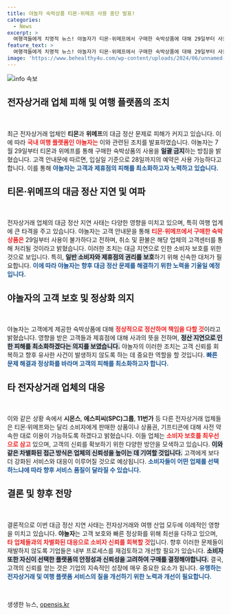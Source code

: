 ```yaml
---
title: 야놀자 숙박상품 티몬·위메프 사용 중단 발표!
categories:
  - News
excerpt: >
  여행객들에게 치명적 뉴스! 야놀자가 티몬·위메프에서 구매한 숙박상품에 대해 29일부터 사용 불가를 선언했습니다. 대금 정산 지연으로 인한 피해가 확산되며, 고객은 빠른 환불을 요구해야 할 상황입니다. 클릭해서 더 많은 정보를 확인하세요!
feature_text: >
  여행객들에게 치명적 뉴스! 야놀자가 티몬·위메프에서 구매한 숙박상품에 대해 29일부터 사용 불가를 선언했습니다. 대금 정산 지연으로 인한 피해가 확산되며, 고객은 빠른 환불을 요구해야 할 상황입니다. 클릭해서 더 많은 정보를 확인하세요!
image: 'https://www.behealthy4u.com/wp-content/uploads/2024/06/unnamed-file.png'
---
```


<p><img src="https://www.behealthy4u.com/wp-content/uploads/2024/06/unnamed-file.png" alt="info 속보" /></p>

<h2 data-ke-size="size26">전자상거래 업체 피해 및 여행 플랫폼의 조치</h2>

<p data-ke-size="size16">&nbsp;</p>

<p data-ke-size="size16">최근 전자상거래 업체인 <b>티몬</b>과 <b>위메프</b>의 대금 정산 문제로 피해가 커지고 있습니다. 이에 따라 <b><span style="color: #ee2323;">국내 여행 플랫폼인 야놀자는</span></b> 이와 관련된 조치를 발표하였습니다. 야놀자는 7월 29일부터 티몬과 위메프를 통해 구매한 숙박상품의 사용을 <b><span style="background-color: #21538527;">일괄 금지</span></b>하는 방침을 밝혔습니다. 고객 안내문에 따르면, 입실일 기준으로 28일까지의 예약은 사용 가능하다고 합니다. 이를 통해 <b><span style="color: #1a5490;">야놀자는 고객과 제휴점의 피해를 최소화하고자 노력하고 있습니다.</span></b> </p>

<h2 data-ke-size="size26">티몬·위메프의 대금 정산 지연 및 여파</h2>

<p data-ke-size="size16">&nbsp;</p>

<p data-ke-size="size16">전자상거래 업체의 대금 정산 지연 사태는 다양한 영향을 미치고 있으며, 특히 여행 업계에 큰 타격을 주고 있습니다. 야놀자는 고객 안내문을 통해 <b><span style="color: #ee2323;">티몬·위메프에서 구매한 숙박상품은</span></b> 29일부터 사용이 불가하다고 전하며, 취소 및 환불은 해당 업체의 고객센터를 통해 처리될 것이라고 밝혔습니다. 이러한 조치는 대금 지연으로 인한 소비자 보호를 위한 것으로 보입니다. 특히, <b><span style="background-color: #21538527;">일반 소비자와 제휴점의 권리를 보호</span></b>하기 위해 신속한 대처가 필요합니다. <b><span style="color: #1a5490;">이에 따라 야놀자는 향후 대금 정산 문제를 해결하기 위한 노력을 기울일 예정입니다.</span></b></p>

<h2 data-ke-size="size26">야놀자의 고객 보호 및 정상화 의지</h2>

<p data-ke-size="size16">&nbsp;</p>

<p data-ke-size="size16">야놀자는 고객에게 제공한 숙박상품에 대해 <b><span style="color: #ee2323;">정상적으로 정산하며 책임을 다할 것</span></b>이라고 밝혔습니다. 영향을 받은 고객들과 제휴점에 대해 사과의 뜻을 전하며, <b><span style="background-color: #21538527;">정산 지연으로 인한 피해를 최소화하겠다는 의지를 보였습니다.</span></b> 야놀자의 이러한 조치는 고객 신뢰를 회복하고 향후 유사한 사건이 발생하지 않도록 하는 데 중요한 역할을 할 것입니다. <b><span style="color: #1a5490;">빠른 문제 해결과 정상화를 바라며 고객의 피해를 최소화하고자 합니다.</span></b></p>

<h2 data-ke-size="size26">타 전자상거래 업체의 대응</h2>

<p data-ke-size="size16">&nbsp;</p>

<p data-ke-size="size16">이와 같은 상황 속에서 <b>시몬스</b>, <b>에스피씨(SPC)그룹</b>, <b>11번가</b> 등 다른 전자상거래 업체들은 티몬·위메프와는 달리 소비자에게 판매한 상품이나 상품권, 기프티콘에 대해 사전 약속한 대로 이용이 가능하도록 하겠다고 밝혔습니다. 이들 업체는 <b><span style="color: #ee2323;">소비자 보호를 최우선으로 삼고</span></b> 있으며, 고객의 신뢰를 확보하기 위한 다양한 방안을 모색하고 있습니다. <b><span style="background-color: #21538527;">이와 같은 차별화된 접근 방식은 업체의 신뢰성을 높이는 데 기여할 것입니다.</span></b> 고객에게 보다 더 강화된 서비스와 대응이 이루어질 것으로 예상됩니다. <b><span style="color: #1a5490;">소비자들이 어떤 업체를 선택하느냐에 따라 향후 서비스 품질이 달라질 수 있습니다.</span></b></p>

<h2 data-ke-size="size26">결론 및 향후 전망</h2>

<p data-ke-size="size16">&nbsp;</p>

<p data-ke-size="size16">결론적으로 이번 대금 정산 지연 사태는 전자상거래와 여행 산업 모두에 이례적인 영향을 미치고 있습니다. <b>야놀자</b>는 고객 보호와 빠른 정상화를 위해 최선을 다하고 있으며, <b><span style="color: #ee2323;">타 업체들과의 차별화된 대응으로 소비자 신뢰를 회복할 것</span></b>입니다. 향후 이러한 문제들이 재발하지 않도록 기업들은 내부 프로세스를 재검토하고 개선할 필요가 있습니다. <b><span style="background-color: #21538527;">소비자 또한 자신이 선택한 플랫폼의 안정성과 신뢰성을 고려하여 구매를 결정해야합니다.</span></b> 결국, 고객의 신뢰를 얻는 것은 기업의 지속적인 성장에 매우 중요한 요소가 됩니다. <b><span style="color: #1a5490;">유행하는 전자상거래 및 여행 플랫폼 서비스의 질을 개선하기 위한 노력과 개선이 필요합니다.</span></b></p>

<p data-ke-size="size16">&nbsp;</p>
생생한 뉴스, <a href="https://opensis.kr" rel="dofollow">opensis.kr</a>


